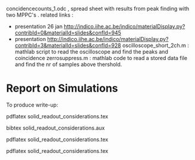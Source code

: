 


concidencecounts_1.odc  , spread sheet with results from peak finding with two MPPC's . 
related links :
-  presentation 26 jan http://indico.iihe.ac.be/indico/materialDisplay.py?contribId=0&materialId=slides&confId=945 
- presentation http://indico.iihe.ac.be/indico/materialDisplay.py?contribId=3&materialId=slides&confId=928 
oscilloscope_short_2ch.m  : mathlab script to read the oscilloscope and find the peaks and coincidence 
zerrosuppress.m  : mathlab code to read a stored data file and find the nr of samples above thershold. 




# Report on Simulations

To produce write-up:

pdflatex solid_readout_considerations.tex

bibtex solid_readout_considerations.aux

pdflatex solid_readout_considerations.tex

pdflatex solid_readout_considerations.tex
